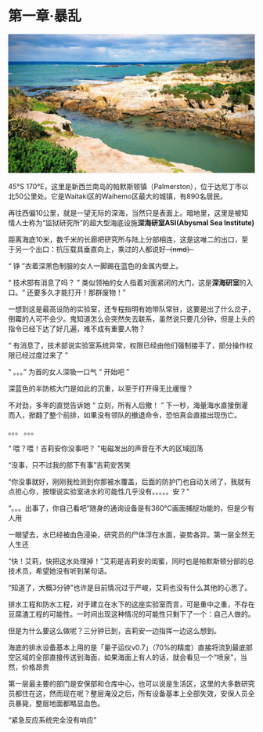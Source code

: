 # 第一章·暴乱

![&#x5E15;&#x9ED8;&#x65AF;&#x987F;&#x9547;&#xFF08;Palmerston&#xFF09;&#x897F;&#x8FB9;&#x7684;&#x6D77;&#x5CB8;](../../.gitbook/assets/20180926_120230-effects.jpg)

45°S 170°E，这里是新西兰南岛的帕默斯顿镇（Palmerston），位于达尼丁市以北50公里处。它是Waitaki区的Waihemo区最大的城镇，有890名居民。

再往西偏10公里，就是一望无际的深海，当然只是表面上。暗地里，这里是被知情人士称为“监狱研究所”的超大型海底设施**深海研室ASI\(Abysmal Sea Institute\)**

距离海底10米，数千米的长廊把研究所与陆上分部相连，这是这唯二的出口，至于另一个出口：抗压载具垂直向上，乘过的人都说好~~（nmd）~~

“ 铮 ”衣着深黑色制服的女人一脚踢在蓝色的金属内壁上。

“ 技术部有消息了吗？ ” 类似领袖的女人指着对面紧闭的大门，这是**深海研室**的入口。“ 还要多久才能打开！那群废物！”

一想到这是最高设防的实验室，还专程指明有她带队常驻，这要是出了什么岔子，倒霉的人可不会少。鬼知道怎么会突然失去联系，虽然说只要几分钟，但是上头的指令已经下达了好几遍，难不成有重要人物？

“ 有消息了，技术部说实验室系统异常，权限已经由他们强制接手了，部分操作权限已经过度过来了 ”

“ 。。。” 为首的女人深吸一口气 “ 开始吧 ”

深蓝色的半防核大门是如此的沉重，以至于打开得无比缓慢？

不对劲，多年的直觉告诉她 “ 立刻，所有人后撤！ ” 下一秒，海量海水直接倒灌而入，掀翻了整个前排，如果没有领队的撤退命令，恐怕真会直接出现伤亡。

。。。 。。。

“ 喂？喂！吉莉安你没事吧？ ”电磁发出的声音在不大的区域回荡

“没事，只不过我的部下有事”吉莉安苦笑

“你没事就好，刚刚我检测到你那被水覆盖，后面的防护门也自动关闭了，我就有点担心你，按理说实验室进水的可能性几乎没有。。。。。安？”

“。。。出事了，你自己看吧”随身的通询设备是有360℃画面捕捉功能的，但是少有人用

一眼望去，水已经被血色浸染，研究员的尸体浮在水面，姿势各异。第一层全然无人生还

“快！艾莉，快把这水处理掉！”艾莉是吉莉安的闺蜜，同时也是帕默斯顿分部的总技术员，希望她没有听到某句话。

“知道了，大概3分钟”也许是目前情况过于严峻，艾莉也没有什么其他的心思了。

排水工程和防水工程，对于建立在水下的这座实验室而言，可是重中之重，不存在豆腐渣工程的可能性。一时间出现这种情况的可能性只剩下了一个：自己人做的。

但是为什么要这么做呢？三分钟已到，吉莉安一边指挥一边这么想到。

海底的排水设备基本上用的是「量子运仪v0.7」（70%的精度）直接将流到最底部空区域的全部直接传送到海面，如果海面上有人的话，就会看见一个“喷泉”，当然，价格昂贵

第一层最主要的部门是安保部和仓库中心，也可以说是生活区，这里的大多数研究员都住在这，然而现在呢？整层淹没之后，所有设备基本上全部失效，安保人员全员暴毙，整层地面都略显血色。

“紧急反应系统完全没有响应”

